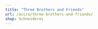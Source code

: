 ```yaml
---
title: "Three Brothers and Friends"
url: /accra/three-brothers-and-friends/
shop: Schneiderei
---
```

